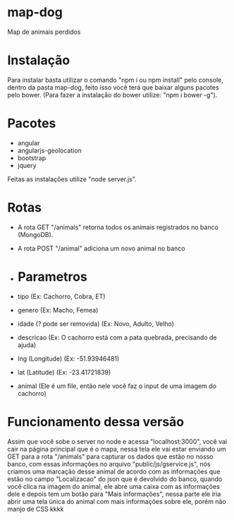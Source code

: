 # map-dog
Map de animais perdidos

# Instalação
Para instalar basta utilizar o comando "npm i ou npm install" pelo console, dentro da pasta map-dog, feito isso você terá que baixar alguns pacotes pelo bower. (Para fazer a instalação do bower utilize: "npm i bower -g").
# Pacotes
- angular
- angularjs-geolocation
- bootstrap
- jquery

Feitas as instalações utilize "node server.js".

# Rotas
- A rota GET "/animals" retorna todos os animais registrados no banco (MongoDB).

- A rota POST "/animal" adiciona um novo animal no banco
 - # Parametros
 - tipo (Ex: Cachorro, Cobra, ET)
 - genero (Ex: Macho, Femea)
 - idade (? pode ser removida) (Ex: Novo, Adulto, Velho)
 - descricao (Ex: O cachorro está com a pata quebrada, precisando de ajuda)
 - lng (Longitude) (Ex: -51.93946481)
 - lat (Latitude) (Ex: -23.41721839)
 - animal (Ele é um file, então nele você faz o input de uma imagem do cachorro)
 
# Funcionamento dessa versão
Assim que você sobe o server no node e acessa "localhost:3000", você vai cair na página principal que é o mapa, nessa tela ele vai estar enviando um GET para a rota "/animals" para capturar os dados que estão no nosso banco, com essas informações no arquivo "public/js/gservice.js", nós criamos uma marcação desse animal de acordo com as informações que estão no campo "Localizacao" do json que é devolvido do banco, quando você clica na imagem do animal, ele abre uma caixa com as informações dele e depois tem um botão para "Mais informações", nessa parte ele iria abrir uma tela única do animal com mais informações sobre ele, porém não manjo de CSS kkkk
